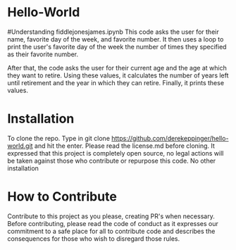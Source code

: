 # Hello-World

#Understanding fiddlejonesjames.ipynb
This code asks the user for their name, favorite day of the week, and favorite number. It then uses a loop to print the user's favorite day of the week the number of times they specified as their favorite number.

After that, the code asks the user for their current age and the age at which they want to retire. Using these values, it calculates the number of years left until retirement and the year in which they can retire. Finally, it prints these values.

# Installation

To clone the repo. Type in git clone https://github.com/derekeppinger/hello-world.git and hit the enter. Please read the license.md before cloning. It expressed that this project is completely open source, no legal actions will be taken against those who contribute or repurpose this code. No other installation

# How to Contribute

Contribute to this project as you please, creating PR's when necessary. Before contributing, please read the code of conduct as it expresses our commitment to a safe place for all to contribute code and describes the consequences for those who wish to disregard those rules. 

